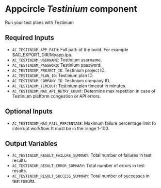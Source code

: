 # Appcircle _Testinium_ component

Run your test plans with Testinium

## Required Inputs

- `AC_TESTINIUM_APP_PATH`: Full path of the build. For example $AC_EXPORT_DIR/Myapp.ipa.
- `AC_TESTINIUM_USERNAME`: Testinium username.
- `AC_TESTINIUM_PASSWORD`: Testinium password.
- `AC_TESTINIUM_PROJECT_ID`: Testinium project ID.
- `AC_TESTINIUM_PLAN_ID`: Testinium plan ID.
- `AC_TESTINIUM_COMPANY_ID`: Testinium company ID.
- `AC_TESTINIUM_TIMEOUT`: Testinium plan timeout in minutes.
- `AC_TESTINIUM_MAX_API_RETRY_COUNT`: Determine max repetition in case of Testinium platform congestion or API errors.

## Optional Inputs

- `AC_TESTINIUM_MAX_FAIL_PERCENTAGE`: Maximum failure percentage limit to interrupt workflow. It must be in the range 1-100.

## Output Variables

- `AC_TESTINIUM_RESULT_FAILURE_SUMMARY`: Total number of failures in test results.
- `AC_TESTINIUM_RESULT_ERROR_SUMMARY`: Total number of errors in test results.
- `AC_TESTINIUM_RESULT_SUCCESS_SUMMARY`: Total number of successes in test results.